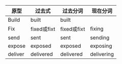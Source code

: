 | 原型    | 过去式      | 过去分词    | 现在分词   |
| ------- | ----------- | ----------- | ---------- |
| Build   | built       | built       |            |
| Fix     | fixed或fixt | fixed或fixt | fixing     |
| send    | sent        | sent        | sending    |
| expose  | exposed     | exposed     | exposing   |
| deliver | delivered   | delivered   | delivering |

